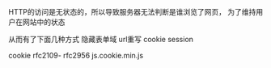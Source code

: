 HTTP的访问是无状态的，所以导致服务器无法判断是谁浏览了网页，
为了维持用户在网站中的状态

从而有了下面几种方式
隐藏表单域
url重写
cookie
session

cookie   rfc2109- rfc2956
js.cookie.min.js